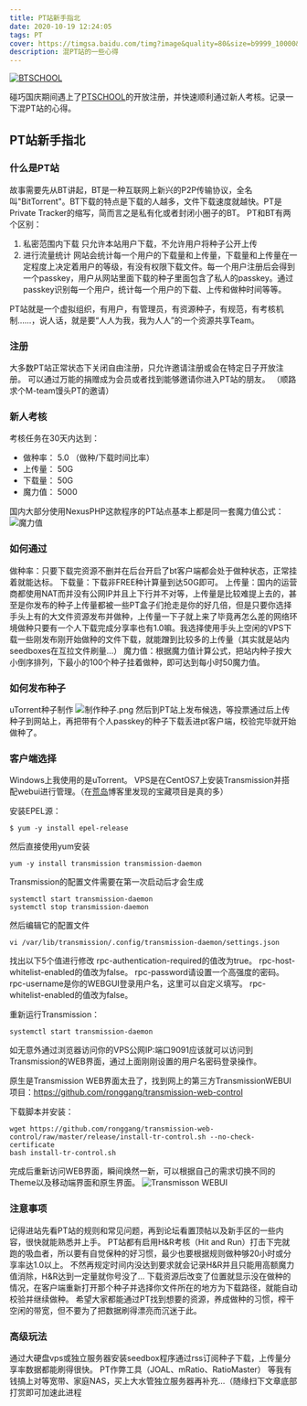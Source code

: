 ```yaml
---
title: PT站新手指北
date: 2020-10-19 12:24:05
tags: PT
cover: https://timgsa.baidu.com/timg?image&quality=80&size=b9999_10000&sec=1603275634470&di=a4f43895034dea2b31c12995f198bd69&imgtype=0&src=http%3A%2F%2Fwww.01caijing.com%2Fu%2Fcms%2Fwww%2F201511%2F0115451271g6.jpg
description: 混PT站的一些心得
---
```

[![BTSCHOOL](https://pt.btschool.club/pic/prolink.png "BTSCHOOL - 汇聚每一个人的影响力")](https://pt.btschool.club/promotionlink.php?key=493f313256638158bfe90b22c5164eb6)

碰巧国庆期间遇上了[PTSCHOOL](https://pt.btschool.club/promotionlink.php?key=493f313256638158bfe90b22c5164eb6)的开放注册，并快速顺利通过新人考核。记录一下混PT站的心得。

## PT站新手指北
### 什么是PT站
故事需要先从BT讲起，BT是一种互联网上新兴的P2P传输协议，全名叫"BitTorrent"。BT下载的特点是下载的人越多，文件下载速度就越快。PT是Private Tracker的缩写，简而言之是私有化或者封闭小圈子的BT。
PT和BT有两个区别：
1. 私密范围内下载
只允许本站用户下载，不允许用户将种子公开上传
2. 进行流量统计
网站会统计每一个用户的下载量和上传量，下载量和上传量在一定程度上决定着用户的等级，有没有权限下载文件。每一个用户注册后会得到一个passkey，用户从网站里面下载的种子里面包含了私人的passkey。通过passkey识别每一个用户，统计每一个用户的下载、上传和做种时间等等。

PT站就是一个虚拟组织，有用户，有管理员，有资源种子，有规范，有考核机制……，说人话，就是要“人人为我，我为人人”的一个资源共享Team。
### 注册
大多数PT站正常状态下关闭自由注册，只允许邀请注册或会在特定日子开放注册。
可以通过万能的捐赠成为会员或者找到能够邀请你进入PT站的朋友。
（顺路求个M-team馒头PT的邀请）

### 新人考核
考核任务在30天内达到：
* 做种率： 5.0 （做种/下载时间比率）
* 上传量： 50G
* 下载量： 50G
* 魔力值： 5000

国内大部分使用NexusPHP这款程序的PT站点基本上都是同一套魔力值公式：
![魔力值](http://5b0988e595225.cdn.sohucs.com/images/20190921/b31583e9269d40ce9b8137b8dff155e5.png "魔力值计算公式")


### 如何通过

做种率：只要下载完资源不删并在后台开启了bt客户端都会处于做种状态，正常挂着就能达标。
下载量：下载非FREE种计算量到达50G即可。
上传量：国内的运营商都使用NAT而并没有公网IP并且上下行并不对等，上传量是比较难提上去的，甚至是你发布的种子上传量都被一些PT盒子们抢走是你的好几倍，但是只要你选择手头上有的大文件资源发布并做种，上传量一下子就上来了毕竟再怎么差的网络环境做种只要有一个人下载完成分享率也有1.0嘛。我选择使用手头上空闲的VPS下载一些刚发布刚开始做种的文件下载，就能蹭到比较多的上传量（其实就是站内seedboxes在互拉文件刷量...）
魔力值：根据魔力值计算公式，把站内种子按大小倒序排列，下最小的100个种子挂着做种，即可达到每小时50魔力值。

### 如何发布种子
uTorrent种子制作
![制作种子.png](https://i.loli.net/2020/10/20/9oX2tbTxhN6vjl5.png)
然后到PT站上发布候选，等投票通过后上传种子到网站上，再把带有个人passkey的种子下载丢进pt客户端，校验完毕就开始做种了。


### 客户端选择
Windows上我使用的是uTorrent。
VPS是在CentOS7上安装Transmission并搭配webui进行管理。（在[荒岛](https://lala.im)博客里发现的宝藏项目是真的多）

安装EPEL源：
``` 
$ yum -y install epel-release
```
然后直接使用yum安装
``` 
yum -y install transmission transmission-daemon
```
Transmission的配置文件需要在第一次启动后才会生成
``` 
systemctl start transmission-daemon
systemctl stop transmission-daemon
```
然后编辑它的配置文件
```
vi /var/lib/transmission/.config/transmission-daemon/settings.json
```
找出以下5个值进行修改
rpc-authentication-required的值改为true。
rpc-host-whitelist-enabled的值改为false。
rpc-password请设置一个高强度的密码。
rpc-username是你的WEBGUI登录用户名，这里可以自定义填写。
rpc-whitelist-enabled的值改为false。

重新运行Transmission：
``` 
systemctl start transmission-daemon
```
如无意外通过浏览器访问你的VPS公网IP:端口9091应该就可以访问到Transmission的WEB界面，通过上面刚刚设置的用户名密码登录操作。

原生是Transmission WEB界面太丑了，找到网上的第三方TransmissionWEBUI项目：https://github.com/ronggang/transmission-web-control

下载脚本并安装：
``` 
wget https://github.com/ronggang/transmission-web-control/raw/master/release/install-tr-control.sh --no-check-certificate
bash install-tr-control.sh
```
完成后重新访问WEB界面，瞬间焕然一新，可以根据自己的需求切换不同的Theme以及移动端界面和原生界面。
![Transmisson WEBUI](https://user-images.githubusercontent.com/8065899/38598199-0d2e684c-3d8e-11e8-8b21-3cd1f3c7580a.png)


### 注意事项
记得进站先看PT站的规则和常见问题，再到论坛看置顶帖以及新手区的一些内容，很快就能熟悉并上手。
PT站都有启用H&R考核（Hit and Run）打击下完就跑的吸血者，所以要有自觉保种的好习惯，最少也要根据规则做种够20小时或分享率达1.0以上。
不然再规定时间内没达到要求就会记录H&R并且只能用高额魔力值消除，H&R达到一定量就你号没了...
下载资源后改变了位置就显示没在做种的情况，在客户端重新打开那个种子并选择你文件所在的地方为下载路径，就能自动校验并继续做种。
希望大家都能通过PT找到想要的资源，养成做种的习惯，榨干空闲的带宽，但不要为了把数据刷得漂亮而沉迷于此。

### 高级玩法
通过大硬盘vps或独立服务器安装seedbox程序通过rss订阅种子下载，上传量分享率数据都能刷得很快。
PT作弊工具（JOAL、mRatio、RatioMaster）
等我有钱搞上对等宽带、家庭NAS，买上大水管独立服务器再补充...（随缘扫下文章底部打赏即可加速此进程